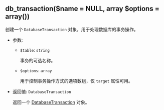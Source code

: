 ## db_transaction($name = NULL, array $options = array())

创建一个 `DatabaseTransaction` 对象，用于处理数据库的事务操作。

- 参数:
  - `$table`: `string`

    事务的可选名称。

  - `$options`: `array`

    用于控制事务操作方式的选项数组，仅 `target` 属性可用。

- 返回值: `DatabaseTransaction`

    返回一个 [DatabaseTransaction](./DatabaseTransaction) 对象。
